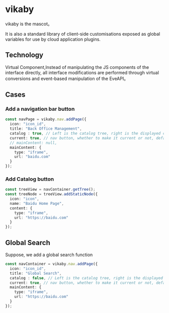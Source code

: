 # vikaby

vikaby is the mascot。

It is also a standard library of client-side customisations exposed as global variables for use by cloud application plugins.


## Technology


Virtual Component,Instead of manipulating the JS components of the interface directly, all interface modifications are performed through virtual conversions and event-based manipulation of the EveAPI。

## Cases

### Add a navigation bar button

```typescript
const navPage = vikaby.nav.addPage({
  icon: "icon_id",
  title: "Back Office Management",
  catalog : true, // Left is the catalog tree, right is the displayed content viewContainer
  current: true, // nav button, whether to make it current or not, default is true
  // mainContent: null,
  mainContent: {
    type: "iframe",
    url: "baidu.com"
  }
});
```


### Add Catalog button


```typescript
const treeView = navContainer.getTree();
const treeNode = treeView.addStaticNode({
  icon: "icon",
  name: "Baidu Home Page",
  content: {
    type: "iframe",
    url: "https://baidu.com"
  }
});
```

## Global Search

Suppose, we add a global search function

```typescript
const navContainer = vikaby.nav.addPage({
  icon: "icon_id",
  title: "Global Search",
  catalog : false, // Left is the catalog tree, right is the displayed content viewContainer
  current: true, // nav button, whether to make it current or not, default is true
  mainContent: {
    type: "iframe",
    url: "https://baidu.com"
  }
});
```
